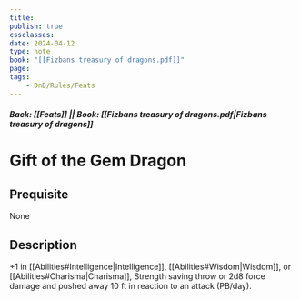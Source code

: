 ```yaml
---
title:
publish: true
cssclasses:
date: 2024-04-12
type: note
book: "[[Fizbans treasury of dragons.pdf]]"
page: 
tags:
    - DnD/Rules/Feats
---
```


##### Back: [[Feats]] || Book: [[Fizbans treasury of dragons.pdf|Fizbans treasury of dragons]]

# Gift of the Gem Dragon


## Prequisite 
None

## Description
+1 in [[Abilities#Intelligence|Intelligence]], [[Abilities#Wisdom|Wisdom]], or [[Abilities#Charisma|Charisma]], Strength saving throw or 2d8 force damage and pushed away 10 ft in reaction to an attack (PB/day).